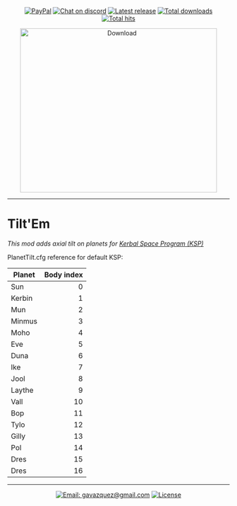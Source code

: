<p align="center">
    <a href="https://paypal.me/gavazquez"><img src="https://img.shields.io/badge/paypal-donate-yellow.svg?style=flat&logo=paypal" alt="PayPal"/></a>
    <a href="https://discord.gg/wKVMhWQ"><img src="https://img.shields.io/discord/378456662392045571.svg?style=flat&logo=discord&label=discord" alt="Chat on discord"/></a>
    <a href="../../releases"><img src="https://img.shields.io/github/release/lunamultiplayer/tiltem.svg?style=flat&logo=github&logoColor=white" alt="Latest release" /></a>
    <a href="../../releases"><img src="https://img.shields.io/github/downloads/lunamultiplayer/tiltem/total.svg?style=flat&logo=github&logoColor=white" alt="Total downloads" /></a>
      <a href="../../"><img src="https://img.shields.io/github/search/lunamultiplayer/tiltem/goto.svg?&style=flat&logo=github&logoColor=white" alt="Total hits" /></a>
</p>

<p align="center">
  <a href="../../releases/latest"><img src="../master/Doc/Tilt.gif" alt="Download" height="371" width="446"/></a>
</p>

---

# Tilt'Em

*This mod adds axial tilt on planets for [Kerbal Space Program (KSP)](https://kerbalspaceprogram.com)*

PlanetTilt.cfg reference for default KSP:

| Planet        | Body index    |
| ------------- |--------------:|
| Sun           | 0             |
| Kerbin        | 1             |
| Mun           | 2             |
| Minmus        | 3             |
| Moho          | 4             |
| Eve           | 5             |
| Duna          | 6             |
| Ike           | 7             |
| Jool          | 8             |
| Laythe        | 9             |
| Vall          | 10            |
| Bop           | 11            |
| Tylo          | 12            |
| Gilly         | 13            |
| Pol           | 14            |
| Dres          | 15            |
| Dres          | 16            |

---

<p align="center">
  <a href="mailto:gavazquez@gmail.com"><img src="https://img.shields.io/badge/email-gavazquez@gmail.com-blue.svg?style=flat" alt="Email: gavazquez@gmail.com" /></a>
  <a href="./LICENSE"><img src="https://img.shields.io/github/license/lunamultiplayer/LunaMultiPlayer.svg" alt="License" /></a>
</p>
